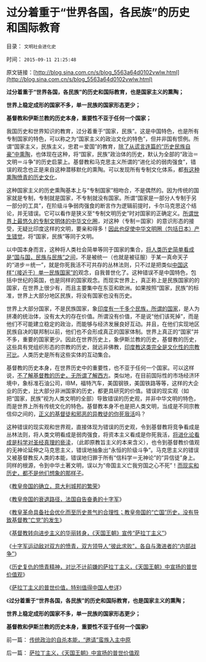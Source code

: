 # 过分着重于“世界各国，各民族”的历史和国际教育

目录： `文明社会进化史` 

时间： `2015-09-11 21:25:48` 

原文链接：[http://blog.sina.com.cn/s/blog_5563a64d0102vwlw.html](http://blog.sina.com.cn/s/blog_5563a64d0102vwlw.html)

**过分着重于“世界各国，各民族”的历史和国际教育，也是国家主义的熏陶；**

**世界上稳定成形的国家不多，单一民族的国家形态更少；**

**基督教和伊斯兰教的历史本身，重要性不亚于任何一个国家；**

我国历史和世界知识的教育，过分着重于“国家，民族”。这是中国特色，也是所有专制国家的特色，可以称之为“国家主义的政治文化的特色”，但并非国有惯例。所谓“国家主义，民族主义，忠君＝爱国”的教育，[除了从谎言连篇的“历史民族自豪”中熏陶](../../../2011/12/5/为什么民族主义会成为流氓的道德制高点？.md)，也体现在这种，将“国家，民族”政治体的历史，默认为全部的“政治＝文明＝斗争”的历史启蒙上。基督教和马克思主义所谓的“进化论的弱肉强食”，错误的观念也正是来自这种潜移默化的熏陶。可以发现所有专制文化体系，都[有这种熏陶愤青的历史文化](../../../2010/10/29/历史会重复成功的经验，直到淘汰所有弱者.md)，

这种国家主义的历史熏陶基本上与“专制国家”相吻合，不是偶然的。因为传统的国家就是专制，专制就是国家，不专制就没有国家。所谓“国家是一部分人专制于另一部分的工具”，在阶级斗争弱肉强食的断言作为逻辑前提时，卡尔马克思这个结论，并无错误。它可以看作是狭义至“专制文明历史”时对国家的正确定义。[所谓世界上最悠久的专制文明体的中华文化圈](../../../2010/11/24/中国不称霸心口如一，绝不是韬光养晦.md)，对这种（专制＝国家）的意识形态的接受，无疑比印度这样的文明，要亲和得多！[因此也促使中华文明圈（包括日本）产生错觉](../../../2010/10/28/世界民族主义运动后期的东方插曲.md)，将“国家，民族”等同于文明。

以中国本身而言，这种将人类社会简单等同于国家的集合，[将人类历史简单看成是“国与国，民族与民族”之间](../../../2011/7/22/奴隶制社会的目的是仁慈的，奴隶制国家是怎么形成的？.md)，不是被统一（也就是被征服）于某一真命天子的“进步＝统一”，就是你死我活不可共存的丛林法则，只不过是把类似[中国这样“（接近于）单一民族国家”的](../../../2015/1/18/中国民族特点，不会苏联式解体，但不排斥法国式大革命.md)观念，自我普世化了。这种错误不是中国特色，包括中世纪的英国，也是同样的国家观念。而现实世界上，真正称上是民族国家的的国家，在世界上很少有，而且主要集中在东亚和欧洲。如果按照“国家，民族”的标准，世界上大部分地区民族，将没有国家也没有历史。

世界上大部分国家，不是民族国家，象[印度有一千多个民族，所谓的国家](../../../2008/12/22/印度国内政治，需要中印边境争端.md)，是人为拼凑的统治体，没有太大的存在价值。所谓没有价值，不是说“他们该死掉”，而是他们不可能建立稳定的政治，而能够与经济发展良好互动。并且，在他们实现地区民族自决的联邦制以前，他们也不会形成真正的国家体制。世界上真正的“国家”并不多，重要的国家更少。因此在世界历史上，象伊斯兰教的历史，基督教的历史，这些具有党组织形态的宗教的历史，就远非佛教，[印度教这类完全是文化性的宗教可比](../../../2008/12/25/中印社会宗教的信仰，和邪教的负担.md)。人类历史是所有这些实体的互动集合。

基督教的历史本身，在世界历史中的重要性，也不亚于任何一个国家。可以这样说，[不了解基督教的历史，无所谓了解西方](../../../2015/9/7/基督教进步主义的华丽转身,《天国王朝》不是宣传基督教.md)。类似地，在目前国际性的市场经济环境中，象标准石油公司，IBM，福特汽车，美国钢铁，美国铁路等等，这样的大企业的历史，比大部分非洲国家的历史，都更具研究的价值。错误的现实观（如把“国家，民族”视为人类文明的全部）导致错误的历史观，并非中华文明的特色，而是世界上所有传统文化的特色。基督教本身不也是把人类文明，当成是不同宗教信仰之间的，[正义的基督徒和邪恶的异教徒的你死我活](../../../2011/9/1/普世帝国的价值观和induvidualism和奥地利.md)吗？

这种错误的现实观和世界观，直接体现为错误的历史观，令到基督教将竞争看成是丛林法则，将人类文明看成是弱肉强食，将资本主义看成是你死我活，[将进化论看成是科学对圣经真理的亵渎](../../../2010/2/2/炮轰进化论.md)，（此即原教旨主义的本来含义），也令到基督教价值观的无神论延伸之马克思主义，错误地抽象出“永恒的阶级斗争”。马克思主义的错误又被基督教反人类的本能，错误地归罪于所有“信科学＝无神论”的“异信徒”身上。同样的根源，令到中华土著文明，误以为“帝国主义亡我穷国之心不死”！[而现实和历史，都不是他们想象的那样子](../../../2011/2/16/中国文人几乎没有接触过真实的历史.md)。

《[教皇帝国的确立，意大利城邦的繁荣](../../../2015/9/4/教皇帝国的确立，意大利城邦的繁荣.md)》

《[教皇帝国的衰退路径，法国自告奋勇的十字军](../../../2015/9/5/教皇帝国的衰退路径，法国自告奋勇的十字军；.md)》

《[教皇革命具备社会优化而至历史景气的合理性；教皇帝国的“亡国”历史，没有导致基督教“亡党”的发生](../../../2015/9/6/教皇革命具备社会优化而至历史景气的合理性；.md)》

《[基督教转向进步主义的华丽转身，《天国王朝》宣传“萨拉丁主义”](../../../2015/9/7/基督教进步主义的华丽转身,《天国王朝》不是宣传基督教.md)》

《[十字军运动敌对双方的愤青，双方领导人“彼此求败”，各自与激进者的“内部战争”](../../../2015/9/8/《天国王朝》的历史故事，萨拉丁主义的普世价值.md)》

《[历史复仇的愤青精神，对比不计前嫌的萨拉丁主义，《天国王朝》中宣扬的普世价值观](../../../2015/9/9/萨拉丁主义，《天国王朝》中宣扬的普世价值观.md)》

《[萨拉丁主义的普世价值，特别值得中国人参详](../../../2015/9/10/萨拉丁主义的普世价值，特别值得中国人参详；.md)》

《**过分着重于“世界各国，各民族”的历史和国际教育，也是国家主义的熏陶；**

**世界上稳定成形的国家不多，单一民族的国家形态更少；**

**基督教和伊斯兰教的历史本身，重要性不亚于任何一个国家**》

前一篇： [传统政治的自杀本能，“邀请”蛮族入主中原](../../../2015/12/28/传统政治的自杀本能，“邀请”蛮族入主中原.md)

后一篇： [萨拉丁主义，《天国王朝》中宣扬的普世价值观](../../../2015/9/9/萨拉丁主义，《天国王朝》中宣扬的普世价值观.md)

